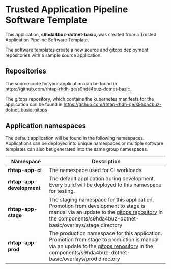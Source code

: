 # Trusted Application Pipeline Software Template

This application, **s9hda4buz-dotnet-basic**, was created from a Trusted Application Pipeline Software Template.

The software templates create a new source and gitops deployment repositories with a sample source application. 

## Repositories

The source code for your application can be found in [https://github.com/rhtap-rhdh-qe/s9hda4buz-dotnet-basic ](https://github.com/rhtap-rhdh-qe/s9hda4buz-dotnet-basic ).
 
The gitops repository, which contains the kubernetes manifests for the application can be found in 
[https://github.com/rhtap-rhdh-qe/s9hda4buz-dotnet-basic-gitops ](https://github.com/rhtap-rhdh-qe/s9hda4buz-dotnet-basic-gitops ) 

## Application namespaces 

The default application will be found in the following namespaces. Applications can be deployed into unique namespaces or multiple software templates can also bet generated into the same group namespaces.  

|  Namespace   |  Description   |  
| -------- | -------- |
| **rhtap-app-ci** | The namespace used for CI workloads |
| **rhtap-app-development** | The default application during development. Every build will be deployed to this namespace for testing. |
| **rhtap-app-stage** | The staging namespace for this application. Promotion from development to stage is manual via an update to the [gitops repository](https://github.com/rhtap-rhdh-qe/s9hda4buz-dotnet-basic-gitops ) in the components/s9hda4buz-dotnet-basic/overlays/stage directory |
| **rhtap-app-prod** | The production namespace for this application. Promotion from stage to production is manual via an update to the [gitops repository](https://github.com/rhtap-rhdh-qe/s9hda4buz-dotnet-basic-gitops ) in the components/s9hda4buz-dotnet-basic/overlays/prod directory |